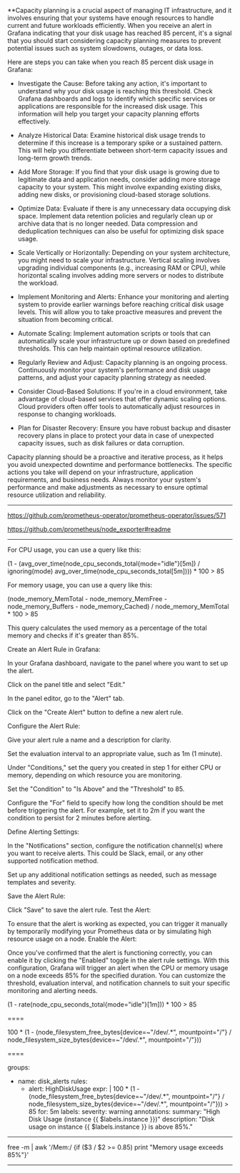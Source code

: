 **Capacity planning is a crucial aspect of managing IT infrastructure, and it involves ensuring that your systems have enough resources to handle current and future workloads efficiently. When you receive an alert in Grafana indicating that your disk usage has reached 85 percent, it's a signal that you should start considering capacity planning measures to prevent potential issues such as system slowdowns, outages, or data loss.

Here are steps you can take when you reach 85 percent disk usage in Grafana:

- Investigate the Cause: Before taking any action, it's important to understand why your disk usage is reaching this threshold. Check Grafana dashboards and logs to identify which specific services or applications are responsible for the increased disk usage. This information will help you target your capacity planning efforts effectively.

- Analyze Historical Data: Examine historical disk usage trends to determine if this increase is a temporary spike or a sustained pattern. This will help you differentiate between short-term capacity issues and long-term growth trends.

- Add More Storage: If you find that your disk usage is growing due to legitimate data and application needs, consider adding more storage capacity to your system. This might involve expanding existing disks, adding new disks, or provisioning cloud-based storage solutions.

- Optimize Data: Evaluate if there is any unnecessary data occupying disk space. Implement data retention policies and regularly clean up or archive data that is no longer needed. Data compression and deduplication techniques can also be useful for optimizing disk space usage.

- Scale Vertically or Horizontally: Depending on your system architecture, you might need to scale your infrastructure. Vertical scaling involves upgrading individual components (e.g., increasing RAM or CPU), while horizontal scaling involves adding more servers or nodes to distribute the workload.

- Implement Monitoring and Alerts: Enhance your monitoring and alerting system to provide earlier warnings before reaching critical disk usage levels. This will allow you to take proactive measures and prevent the situation from becoming critical.

- Automate Scaling: Implement automation scripts or tools that can automatically scale your infrastructure up or down based on predefined thresholds. This can help maintain optimal resource utilization.

- Regularly Review and Adjust: Capacity planning is an ongoing process. Continuously monitor your system's performance and disk usage patterns, and adjust your capacity planning strategy as needed.

- Consider Cloud-Based Solutions: If you're in a cloud environment, take advantage of cloud-based services that offer dynamic scaling options. Cloud providers often offer tools to automatically adjust resources in response to changing workloads.

- Plan for Disaster Recovery: Ensure you have robust backup and disaster recovery plans in place to protect your data in case of unexpected capacity issues, such as disk failures or data corruption.

Capacity planning should be a proactive and iterative process, as it helps you avoid unexpected downtime and performance bottlenecks. The specific actions you take will depend on your infrastructure, application requirements, and business needs. Always monitor your system's performance and make adjustments as necessary to ensure optimal resource utilization and reliability.




---

https://github.com/prometheus-operator/prometheus-operator/issues/571

https://github.com/prometheus/node_exporter#readme

---

For CPU usage, you can use a query like this:

(1 - (avg_over_time(node_cpu_seconds_total{mode="idle"}[5m]) / ignoring(mode) avg_over_time(node_cpu_seconds_total[5m]))) * 100 > 85

For memory usage, you can use a query like this:

(node_memory_MemTotal - node_memory_MemFree - node_memory_Buffers - node_memory_Cached) / node_memory_MemTotal * 100 > 85

This query calculates the used memory as a percentage of the total memory and checks if it's greater than 85%.

Create an Alert Rule in Grafana:

In your Grafana dashboard, navigate to the panel where you want to set up the alert.

Click on the panel title and select "Edit."

In the panel editor, go to the "Alert" tab.

Click on the "Create Alert" button to define a new alert rule.

Configure the Alert Rule:

Give your alert rule a name and a description for clarity.

Set the evaluation interval to an appropriate value, such as 1m (1 minute).

Under "Conditions," set the query you created in step 1 for either CPU or memory, depending on which resource you are monitoring.

Set the "Condition" to "Is Above" and the "Threshold" to 85.

Configure the "For" field to specify how long the condition should be met before triggering the alert. For example, set it to 2m if you want the condition to persist for 2 minutes before alerting.

Define Alerting Settings:

In the "Notifications" section, configure the notification channel(s) where you want to receive alerts. This could be Slack, email, or any other supported notification method.

Set up any additional notification settings as needed, such as message templates and severity.

Save the Alert Rule:

Click "Save" to save the alert rule.
Test the Alert:

To ensure that the alert is working as expected, you can trigger it manually by temporarily modifying your Prometheus data or by simulating high resource usage on a node.
Enable the Alert:

Once you've confirmed that the alert is functioning correctly, you can enable it by clicking the "Enabled" toggle in the alert rule settings.
With this configuration, Grafana will trigger an alert when the CPU or memory usage on a node exceeds 85% for the specified duration. You can customize the threshold, evaluation interval, and notification channels to suit your specific monitoring and alerting needs.


(1 - rate(node_cpu_seconds_total{mode="idle"}[1m])) * 100 > 85

====


100 * (1 - (node_filesystem_free_bytes{device=~"/dev/.*", mountpoint="/"} / node_filesystem_size_bytes{device=~"/dev/.*", mountpoint="/"}))


====


groups:
  - name: disk_alerts
    rules:
      - alert: HighDiskUsage
        expr: |
          100 * (1 - (node_filesystem_free_bytes{device=~"/dev/.*", mountpoint="/"} / node_filesystem_size_bytes{device=~"/dev/.*", mountpoint="/"})) > 85
        for: 5m
        labels:
          severity: warning
        annotations:
          summary: "High Disk Usage (instance {{ $labels.instance }})"
          description: "Disk usage on instance {{ $labels.instance }} is above 85%."


----

free -m | awk '/Mem:/ {if ($3 / $2 >= 0.85) print "Memory usage exceeds 85%"}'

---

